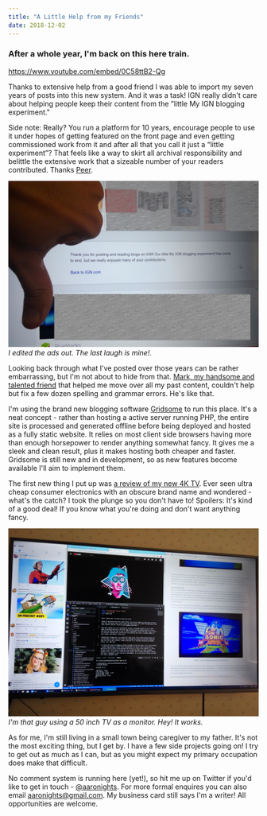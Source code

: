 ```yaml
---
title: "A Little Help from my Friends"
date: 2018-12-02
---
```


### After a whole year, I'm back on this here train.

https://www.youtube.com/embed/0C58ttB2-Qg

Thanks to extensive help from a good friend I was able to import my seven years of posts into this new system. And it was a task! IGN really didn't care about helping people keep their content from the ”little My IGN blogging experiment."

Side note: Really? You run a platform for 10 years, encourage people to use it under hopes of getting featured on the front page and even getting commissioned work from it and after all that you call it just a “little experiment”? That feels like a way to skirt all archival responsibility and belittle the extensive work that a sizeable number of your readers contributed. Thanks [Peer](https://twitter.com/PeerIGN ). <!-- more -->

[![Thanks IGN.](../../assets/images/blog/thanksign.jpg)](../../assets/images/blog/thanksign.jpg)
_I edited the ads out. The last laugh is mine!._

Looking back through what I've posted over those years can be rather embarrassing, but I'm not about to hide from that. [Mark, my handsome and talented friend](https://mark.honeychurch.org/) that helped me move over all my past content, couldn't help but fix a few dozen spelling and grammar errors. He's like that.

I'm using the brand new blogging software [Gridsome](https://gridsome.org/ ) to run this place. It's a neat concept - rather than hosting a active server running PHP, the entire site is processed and generated offline before being deployed and hosted as a fully static website. It relies on most client side browsers having more than enough horsepower to render anything somewhat fancy. It gives me a sleek and clean result, plus it makes hosting both cheaper and faster. Gridsome is still new and in development, so as new features become available I'll aim to implement them.

The first new thing I put up was [a review of my new 4K TV](/blog/2018/11/28/veon-4-k-tv-review). Ever seen ultra cheap consumer electronics with an obscure brand name and wondered - what's the catch? I took the plunge so you don't have to! Spoilers: It's kind of a good deal! If you know what you're doing and don't want anything fancy.

[![How Meta.](../../assets/images/blog/howmeta.jpg)](../../assets/images/blog/howmeta.jpg)
_I'm that guy using a 50 inch TV as a monitor. Hey! It works._

As for me, I'm still living in a small town being caregiver to my father. It's not the most exciting thing, but I get by. I have a few side projects going on! I try to get out as much as I can, but as you might expect my primary occupation does make that difficult.

No comment system is running here (yet!), so hit me up on Twitter if you'd like to get in touch - [@aaronights](https://twitter.com/aaronights). For more formal enquires you can also email [aaronights@gmail.com](mailto:aaronights@gmail.com). My business card still says I'm a writer! All opportunities are welcome.
